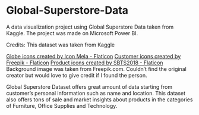 # Global-Superstore-Data
A data visualization project using Global Superstore Data taken from Kaggle. The project was made on Microsoft Power BI.

Credits:
This dataset was taken from Kaggle

<a href="https://www.flaticon.com/free-icons/globe" title="globe icons">Globe icons created by Icon Mela - Flaticon</a>
<a href="https://www.flaticon.com/free-icons/customer" title="customer icons">Customer icons created by Freepik - Flaticon</a>
<a href="https://www.flaticon.com/free-icons/product" title="product icons">Product icons created by SBTS2018 - Flaticon</a>
Background image was taken from Freepik.com. Couldn’t find the original creator but would love to give credit if I found the person.

Global Superstore Dataset offers great amount of data starting from customer’s personal information such as name and location. This dataset also offers tons of sale and market insights about products in the categories of Furniture, Office Supplies and Technology.
